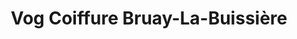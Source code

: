 ---
title: "Vog Coiffure Bruay-La-Buissière"
url: /bruay-la-buissiere/vog-coiffure-bruay-la-buissiere/
shop: coiffeur
---